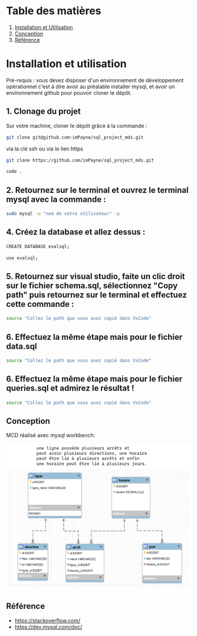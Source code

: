 # Table des matières

1. [Installation et Utilisation](#installation)
2. [Conception](#conception)
3. [Référence](#référence)

# Installation et utilisation
Pré-requis : vous devez disposer d'un environnement de développement opérationnel c'est à dire avoir au préalable installer 
mysql, et avoir un environnement github pour pouvoir cloner le dépôt.

## 1. Clonage du projet

Sur votre machine, cloner le dépôt grâce à la commande :

```bash
git clone git@github.com:imPayne/sql_project_mds.git
```
via la clé ssh ou via le lien https
```bash
git clone https://github.com/imPayne/sql_project_mds.git
```

```bash
code .
```

## 2. Retournez sur le terminal et ouvrez le terminal mysql avec la commande : 

```bash
sudo mysql -u "nom de votre utilisateur" -p
```

## 4. Créez la database et allez dessus : 

```bash
CREATE DATABASE evalsql;
```

```bash
use evalsql;
```

## 5. Retournez sur visual studio, faite un clic droit sur le fichier schema.sql, sélectionnez "Copy path" puis retournez sur le terminal et effectuez cette commande : 

```bash
source "Collez le path que vous avez copié dans VsCode"
```

## 6. Effectuez la même étape mais pour le fichier data.sql 

```bash
source "Collez le path que vous avez copié dans VsCode"
```

## 6. Effectuez la même étape mais pour le fichier queries.sql et admirez le résultat !

```bash
source "Collez le path que vous avez copié dans VsCode"
```


## Conception <a name="conception"></a>
MCD réalisé avec mysql workbench:

<img src="./mcd.png">


## Référence
- https://stackoverflow.com/
- https://dev.mysql.com/doc/